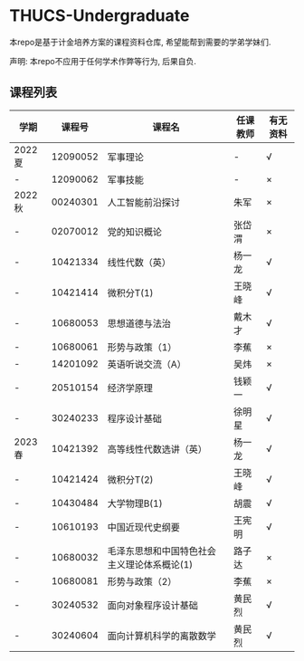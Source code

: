 # THUCS-Undergraduate
本repo是基于计金培养方案的课程资料仓库, 希望能帮到需要的学弟学妹们.

声明: 本repo不应用于任何学术作弊等行为, 后果自负.

## 课程列表
|  学期   | 课程号 | 课程名 | 任课教师 |有无资料|
|  ----  |  ----  |  ----  |  ----  |  ----  |
|2022夏|12090052 |军事理论| - | √ |
|  -  | 12090062 |军事技能| - | × |
|2022秋|00240301 |人工智能前沿探讨|朱军| × |
|  -  | 02070012 |党的知识概论|张岱渭| × |
|  -  | 10421334 |线性代数（英）|杨一龙| √ |
|  -  | 10421414 |微积分T(1)|王晓峰| √ |
|  -  | 10680053 |思想道德与法治|戴木才| √ |
|  -  | 10680061 |形势与政策（1）|李蕉| × |
|  -  | 14201092 |英语听说交流（A）|吴炜| × |
|  -  | 20510154 |经济学原理|钱颖一| √ |
|  -  | 30240233 |程序设计基础|徐明星| √ |
|2023春|10421392 |高等线性代数选讲（英） |杨一龙| √ |
|  -  | 10421424 |微积分T(2)|王晓峰| √ |
|  -  | 10430484 |大学物理B(1)|胡震| √ |
|  -  | 10610193 |中国近现代史纲要|王宪明| √ |
|  -  | 10680032 |毛泽东思想和中国特色社会主义理论体系概论(1)|路子达| × |
|  -  | 10680081 |形势与政策（2）|李蕉| × |
|  -  | 30240532 |面向对象程序设计基础|黄民烈| √ |
|  -  | 30240604 |面向计算机科学的离散数学|黄民烈| √ |